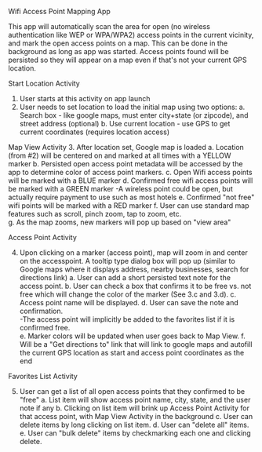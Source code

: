 Wifi Access Point Mapping App

This app will automatically scan the area for open (no wireless authentication like WEP or WPA/WPA2) access points in the current vicinity, and mark the open access points on a map.  This can be done in the background as long as app was started.  Access points found will be persisted so they will appear on a map even if that's not your current GPS location.


Start Location Activity

1.  User starts at this activity on app launch
2.  User needs to set location to load the initial map using two options:
  a.  Search box - like google maps, must enter city+state (or zipcode), and street address (optional)
  b.  Use current location - use GPS to get current coordinates (requires location access)

Map View Activity
3.  After location set, Google map is loaded
  a.  Location (from #2) will be centered on and marked at all times with a YELLOW marker
  b.  Persisted open access point metadata will be accessed by the app to determine color of access point markers. 
  c.  Open  Wifi access points will be marked with a BLUE marker
  d.  Confirmed free wifi access points will be marked with a GREEN marker
    -A wireless point could be open, but actually require payment to use such as most hotels
  e.  Confirmed "not free" wifi points will be marked with a RED marker
  f.  User can use standard map features such as scroll, pinch zoom, tap to zoom, etc.  
  g.  As the map zooms, new markers will pop up based on "view area"
 	

Access Point Activity

4.  Upon clicking on a marker (access point), map will zoom in and center on the accesspoint.  A tooltip type dialog box will pop up (similar to Google maps where it displays address, nearby businesses, search for directions link)
  a.  User can add a short persisted text note for the access point.
  b.  User can check a box that confirms it to be free vs. not free which will change the color of the marker (See 3.c and 3.d).
  c.  Access point name will be displayed.
  d.  User can save the note and confirmation.  
    -The access point will implicitly be added to the favorites list if it is confirmed free.  
  e.  Marker colors will be updated when user goes back to Map View.
  f.  Will be a "Get directions to" link that will link to google maps and autofill the current GPS location as start and access point coordinates as the end

Favorites List Activity

5.  User can get a list of all open access points that they confirmed to be "free"
  a.  List item will show access point name, city, state, and the user note if any
  b.  Clicking on list item will brink up Access Point Activity for that access point, with Map View Activity in the background
  c.  User can delete items by long clicking on list item.
  d.  User can "delete all" items.
  e.  User can "bulk delete" items by checkmarking each one and clicking delete.

